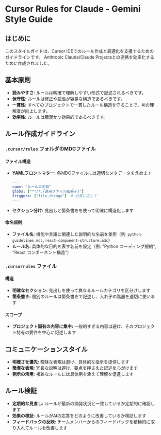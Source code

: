 # Cursor Rules for Claude - Gemini Style Guide

## はじめに
このスタイルガイドは、Cursor IDEでのルール作成と最適化を支援するためのガイドラインです。
Anthropic Claude/Claude Projectsとの連携を効率化するために作成されました。

## 基本原則
* **読みやすさ:** ルールは明確で理解しやすい形式で記述されるべきです。
* **保守性:** ルールは修正や拡張が容易な構造であるべきです。
* **一貫性:** すべてのプロジェクトで一貫したルール構造を守ることで、AIの理解度が向上します。
* **効率性:** ルールは簡潔かつ効果的であるべきです。

## ルール作成ガイドライン

### `.cursor/rules` フォルダのMDCファイル

#### ファイル構造
* **YAMLフロントマター:** 各MDCファイルには適切なメタデータを含めます
  ```yaml
  ---
  name: "ルールの名前"
  globs: ["**/*.{適用ファイル拡張子}"]
  triggers: ["file_change"]  # 必要に応じて
  ---
  ```
* **セクション分け:** 見出しと箇条書きを使って明確に構造化します

#### 命名規則
* **ファイル名:** 機能や言語に関連した説明的な名前を使用（例: `python-guidelines.mdc`, `react-component-structure.mdc`）
* **ルール名:** 具体的な目的を表す名前を設定（例: "Python コーディング規約", "React コンポーネント構造"）

### `.cursorrules` ファイル

#### 構造
* **明確なセクション:** 見出しを使って異なるルールカテゴリを区分けします
* **箇条書き:** 個別のルールは箇条書きで記述し、入れ子の階層を適切に使います

#### スコープ
* **プロジェクト固有の内容に集中:** 一般的すぎる内容は避け、そのプロジェクト特有の要件を中心に記述します

## コミュニケーションスタイル

* **明確さを優先:** 曖昧な表現は避け、具体的な指示を提供します
* **簡潔な表現:** 冗長な説明は避け、要点を押さえた記述を心がけます
* **例示の活用:** 複雑なルールには具体例を添えて理解を促進します

## ルール検証

* **定期的な見直し:** ルールが最新の開発状況と一致しているか定期的に確認します
* **効果の検証:** ルールがAIの応答をどのように改善しているか検証します
* **フィードバックの反映:** チームメンバーからのフィードバックを積極的に取り入れてルールを改善します